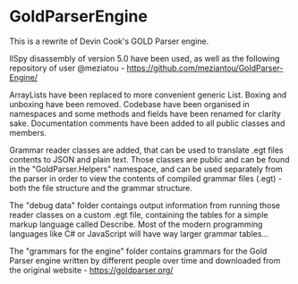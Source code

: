 # GoldParserEngine
This is a rewrite of Devin Cook's GOLD Parser engine. 

IlSpy disassembly of version 5.0 have been used, as well as the following 
repository of user @meziatou - https://github.com/meziantou/GoldParser-Engine/

ArrayLists have been replaced to more convenient generic List<T>. 
Boxing and unboxing have been removed. Codebase have been organised in
namespaces and some methods and fields have been renamed for clarity sake.
Documentation comments have been added to all public classes and members.

Grammar reader classes are added, that can be used to translate .egt files 
contents to JSON and plain text. Those classes are public and can be found
in the "GoldParser.Helpers" namespace, and can be used separately from the 
parser in order to view the contents of compiled grammar files (.egt) - 
both the file structure and the grammar structure.

The "debug data" folder contaings output information from running those
reader classes on a custom .egt file, containing the tables for a simple 
markup language called Describe. Most of the modern programming languages
like C# or JavaScript will have way larger grammar tables...

The "grammars for the engine" folder contains grammars for the Gold Parser 
engine written by different people over time and downloaded from the
original website - https://goldparser.org/
